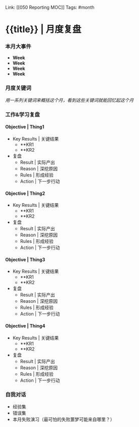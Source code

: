 Link: [[050 Reporting MOC]]
Tags: #month 

# {{title}} | 月度复盘
### 本月大事件
- **Week**
- **Week**
- **Week**
- **Week**
### 月度关键词
*用一系列关键词来概括这个月，看到这些关键词就能回忆起这个月*


### 工作&学习复盘
#### Objective | Thing1
- Key Results | 关键结果
	- **KR1
	- **KR2
- 复盘
	- Result | 实际产出
	- Reason | 深挖原因
	- Rules | 形成经验
	- Action | 下一步行动
#### Objective | Thing2
- Key Results | 关键结果
	- **KR1
	- **KR2
- 复盘
	- Result | 实际产出
	- Reason | 深挖原因
	- Rules | 形成经验
	- Action | 下一步行动
#### Objective | Thing3
- Key Results | 关键结果
	- **KR1
	- **KR2
- 复盘
	- Result | 实际产出
	- Reason | 深挖原因
	- Rules | 形成经验
	- Action | 下一步行动
#### Objective | Thing4
- Key Results | 关键结果
	- **KR1
	- **KR2
- 复盘
	- Result | 实际产出
	- Reason | 深挖原因
	- Rules | 形成经验
	- Action | 下一步行动

### 自我对话
- 经验集
- 错误集
- 本月失败演习（最可怕的失败噩梦可能来自哪里？）